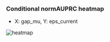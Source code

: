 ### Conditional normAUPRC heatmap

- X: gap_mu, Y: eps_current

![heatmap](/home/elicer/project_0814_2/results/20250817-113105/holdout/conditional_heatmap_gap_mu_vs_eps_current.png)
